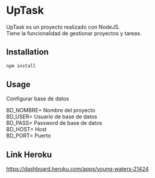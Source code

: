 # UpTask

UpTask es un proyecto realizado con NodeJS. <br/>
Tiene la funcionalidad de gestionar proyectos y tareas.


## Installation

```bash
npm install
```


## Usage 

Configurar base de datos

BD_NOMBRE= Nombre del proyecto<br/>
BD_USER= Usuario de base de datos<br/>
BD_PASS= Password de base de datos<br/>
BD_HOST= Host<br/>
BD_PORT= Puerto<br/>


## Link Heroku

https://dashboard.heroku.com/apps/young-waters-21424
